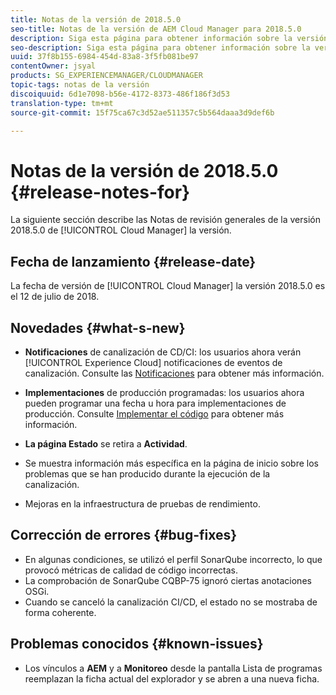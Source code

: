 ```yaml
---
title: Notas de la versión de 2018.5.0
seo-title: Notas de la versión de AEM Cloud Manager para 2018.5.0
description: Siga esta página para obtener información sobre la versión 2018.5.0 de Cloud Manager.
seo-description: Siga esta página para obtener información sobre la versión 2018.5.0 de AEM Cloud Manager.
uuid: 37f8b155-6984-454d-83a8-3f5fb081be97
contentOwner: jsyal
products: SG_EXPERIENCEMANAGER/CLOUDMANAGER
topic-tags: notas de la versión
discoiquuid: 6d1e7098-b56e-4172-8373-486f186f3d53
translation-type: tm+mt
source-git-commit: 15f75ca67c3d52ae511357c5b564daaa3d9def6b

---
```



# Notas de la versión de 2018.5.0 {#release-notes-for}

La siguiente sección describe las Notas de revisión generales de la versión 2018.5.0 de [!UICONTROL Cloud Manager] la versión.

## Fecha de lanzamiento {#release-date}

La fecha de versión de [!UICONTROL Cloud Manager] la versión 2018.5.0 es el 12 de julio de 2018.

## Novedades {#what-s-new}

* **Notificaciones** de canalización de CD/CI: los usuarios ahora verán [!UICONTROL Experience Cloud] notificaciones de eventos de canalización. Consulte las [Notificaciones](notifications.md) para obtener más información.

* **Implementaciones** de producción programadas: los usuarios ahora pueden programar una fecha u hora para implementaciones de producción. Consulte [Implementar el código](deploying-code.md) para obtener más información.

* **La página Estado** se retira a **Actividad**.

* Se muestra información más específica en la página de inicio sobre los problemas que se han producido durante la ejecución de la canalización.
* Mejoras en la infraestructura de pruebas de rendimiento.

## Corrección de errores {#bug-fixes}

* En algunas condiciones, se utilizó el perfil SonarQube incorrecto, lo que provocó métricas de calidad de código incorrectas.
* La comprobación de SonarQube CQBP-75 ignoró ciertas anotaciones OSGi.
* Cuando se canceló la canalización CI/CD, el estado no se mostraba de forma coherente.

## Problemas conocidos {#known-issues}

* Los vínculos a **AEM** y a **Monitoreo** desde la pantalla Lista de programas reemplazan la ficha actual del explorador y se abren a una nueva ficha.

